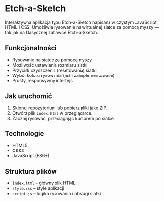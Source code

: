 # Etch-a-Sketch

Interaktywna aplikacja typu Etch-a-Sketch napisana w czystym JavaScript, HTML i CSS. Umożliwia rysowanie na wirtualnej siatce za pomocą myszy — tak jak na klasycznej zabawce Etch-a-Sketch.

  
## Funkcjonalności

- Rysowanie na siatce za pomocą myszy
- Możliwość ustawiania rozmiaru siatki
- Przycisk czyszczenia (resetowania) siatki
- Wybór koloru rysowania (jeśli zaimplementowane)
- Prosty, responsywny interfejs

## Jak uruchomić

1. Sklonuj repozytorium lub pobierz pliki jako ZIP.
2. Otwórz plik `index.html` w przeglądarce.
3. Zacznij rysować, przeciągając kursorem po siatce

## Technologie

- HTML5
- CSS3
- JavaScript (ES6+)

## Struktura plików

- `index.html` – główny plik HTML
- `style.css` – style aplikacji
- `script.js` – logika rysowania i obsługi siatki
 
